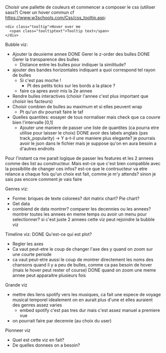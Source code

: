 Choisir une pallette de couleurs et commencer a composer le css (utiliser sass?)
Creer un hover commun
  cf https://www.w3schools.com/Css/css_tooltip.asp:
  ```
  <div class="tooltip">Hover over me
    <span class="tooltiptext">Tooltip text</span>
  </div>
  ```

Bubble viz:
- Ajouter la deuxieme annee
  DONE Gerer le z-order des bulles
  DONE Gerer la transparence des bulles
  - Distance entre les bulles pour indiquer la similitude?
- ajouter des bandes horizontales indiquant a quoi correspond tel rayon de bulles
  - Si c'est pas moche !
    - Pt des petits ticks sur les bords a la place ?
  - faire ca apres avoir mis la 2e annee
- Rendre bulles interactives (choisir l'annee c'est plus important que choisir les facteurs)
- Choisir combien de bulles au maximum et si elles peuvent wrap
  - Pt qu'un div pourrait faire le taf
- Quelles quantites: essayer de tous normaliser mais check que ca couvre bien l'intervalle [0,1]
  - Ajouter une maniere de passer une liste de quantites (ca pourra etre utilise pour laisser le choix)
DONE avoir des labels anglais (pas track_popularity)
  -> Y a-t-il une maniere plus elegante? je pourrais avoir le json dans le fichier mais je suppose qu'on en aura besoin a d'autres endroits

Pour l'instant ca me parait logique de passer les features et les 2 annees comme des list au constructeur.
Mais est-ce que c'est bien compatible avec la possibilite de changer ces infos? est-ce que le contrsucteur va etre relance a chaque fois qu'un choix est fait, comme je m'y attends?
sinon je sais pas encore comment je vais faire

Genres viz:
- Forme: briques de texte colorees? dot matrix chart? Pie chart?
- Get data
- combiend de data montrer? comparer les decennies ou les annees? montrer toutes les annees en meme temps ou avoir un menu pour selectionner?
si c'est juste 2 annees cette viz peut rejoindre la bubble viz

Timeline viz:
DONE Qu'est-ce qui est plot?
- Regler les axes
- Ca vaut peut-etre le coup de changer l'axe des y quand on zoom sur une courte periode
- ca vaut peut-etre aussi le coup de montrer directement les noms des chansons quand il y a peu de bulles, comme ca pas besoin de hover (mais le hover peut rester of course)
DONE quand on zoom une meme annee peut apparaitre plusieurs fois

Grande viz
- mettre des liens spotify vers les musiques, ca fait une espece de voyage musical temporel
idealement on en aurait plus d'une et elles auraient des genres assez varies
  - embed spotify c'est pas tres dur mais c'est assez manuel a premiere vue
- on pourrait faire par decennie (au choix du user)


Pionneer viz
- Quel est cette viz en fait?
- De quelles donnees on a besoin?
